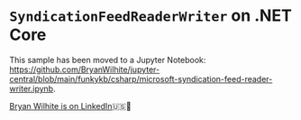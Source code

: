 # `SyndicationFeedReaderWriter` on .NET Core

This sample has been moved to a Jupyter Notebook: <https://github.com/BryanWilhite/jupyter-central/blob/main/funkykb/csharp/microsoft-syndication-feed-reader-writer.ipynb>.

[Bryan Wilhite is on LinkedIn](https://www.linkedin.com/in/wilhite)🇺🇸💼
